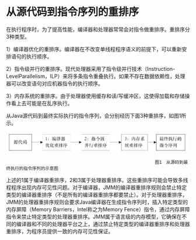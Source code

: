 # 从源代码到指令序列的重排序

在执行程序时，为了提高性能，编译器和处理器常常会对指令做重排序。重排序分3种类型。

1）编译器优化的重排序。编译器在不改变单线程程序语义的前提下，可以重新安排语句的执行顺序。

2）指令级并行的重排序。现代处理器采用了指令级并行技术（Instruction-LevelParallelism，ILP）来将多条指令重叠执行。如果不存在数据依赖性，处理器可以改变语句对应机器指令的执行顺序。

3）内存系统的重排序。由于处理器使用缓存和读/写缓冲区，这使得加载和存储操作看上去可能是在乱序执行。

从Java源代码到最终实际执行的指令序列，会分别经历下面3种重排序，如图1所示。

![](/assets/import-sort.png)

                                                             图1　从源码到最终执行的指令序列的示意图

上述的1属于编译器重排序，2和3属于处理器重排序。这些重排序可能会导致多线程程序出现内存可见性问题。对于编译器，JMM的编译器重排序规则会禁止特定类型的编译器重排序（不是所有的编译器重排序都要禁止）。对于处理器重排序，JMM的处理器重排序规则会要求Java编译器在生成指令序列时，插入特定类型的内存屏障（Memory Barriers，Intel称之为Memory Fence）指令，通过内存屏障指令来禁止特定类型的处理器重排序。JMM属于语言级的内存模型，它确保在不同的编译器和不同的处理器平台之上，通过禁止特定类型的编译器重排序和处理器重排序，为程序员提供一致的内存可见性保证。

